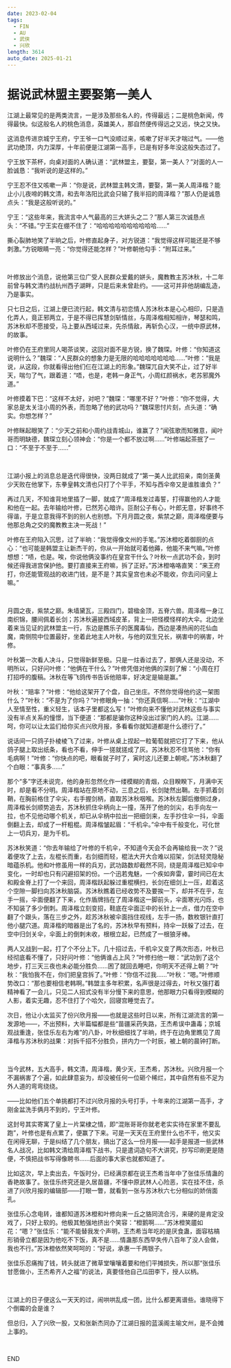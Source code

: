 ```yaml
---
date: 2023-02-04
tags:
  - FIN
  - AU
  - 武侠
  - 兴欣
length: 3614
auto_date: 2025-01-21
---
```


# 据说武林盟主要娶第一美人

江湖上最常见的是两类流言，一是涉及那些名人的，传得最远；二是桃色新闻，传得最快。似这般名人的桃色消息，英雄美人，那自然便传得远之又远，快之又快。

这消息传进京城宁王府，宁王爷一口气没顺过来，咳嗽了好半天才喘过气。——他武功绝顶，内力深厚，十年前便是江湖第一高手，已是有好多年没这般失态过了。

宁王放下茶杯，向桌对面的人确认道：“武林盟主，要娶，第一美人？”对面的人一脸诚恳：“我听说的是这样的。”

宁王忍不住又咳嗽一声：“你是说，武林盟主韩文清，要娶，第一美人周泽楷？能止小儿夜啼的韩文清，和去年洛阳比武会只输了我半招的周泽楷？”那人仍是诚恳点头：“我是这般听说的。”

宁王：“这些年来，我流言中人气最高的三大姘头之二？”那人第三次诚恳点头：“不错。”宁王实在绷不住了：“哈哈哈哈哈哈哈哈哈哈……”

撕心裂肺地笑了半晌之后，叶修直起身子，对方锐道：“我觉得这样可能还是不够刺激。”方锐眼睛一亮：“你觉得还能怎样？”叶修朝他勾手：“附耳过来。”

<br>

叶修放出个消息，说他第三位广受人民群众爱戴的姘头，魔教教主苏沐秋，十二年前曾与韩文清约战杭州西子湖畔，只是后来未曾赴约。——这可并非他胡编乱造，乃是事实。

只七日之后，江湖上便已流行起，韩文清与初恋情人苏沐秋本是心心相印，只是造化弄人，竟正邪两立，于是不得已挥慧剑斩情丝，与周泽楷相知相许，琴瑟和鸣，苏沐秋却不愿接受，马上要从西域过来，先杀情敌，再斩负心汉，一统中原武林，的故事。

叶修仍在王府里同人喝茶谈笑，这回对面不是方锐，换了魏琛。叶修：“你知道这说明什么？”魏琛：“人民群众的想象力是无限的哈哈哈哈哈哈哈……”叶修：“我是说，从这段，你就看得出他们仨在江湖上的形象。”魏琛兀自大笑不止，过了好半天，喘匀了气，跟着道：“唔，也是，老韩一身正气，小周红颜祸水，老苏邪魔外道。”

叶修摸着下巴：“这样不太好，对吧？”魏琛：“哪里不好？”叶修：“你不觉得，大家总是太关注小周的外表，而忽略了他的武功吗？”魏琛思忖片刻，点头道：“确实。你想怎样？”

叶修眯起眼笑了：“少天之前和小周约战青城山，谁赢了？”闻弦歌而知雅意，闻叶哥而明缺德，魏琛立刻心领神会：“你是一个都不放过啊……”叶修端起茶抿了一口：“不至于不至于……”

<br>

江湖小报上的消息总是迭代得很快，没两日就成了“第一美人比武招亲，南剑圣黄少天败在他掌下，东拳皇韩文清也只打了个平手，不知与西伞帝又是谁胜谁负？”

再过几天，不知谁背地里插了一脚，就成了“周泽楷发过毒誓，打得赢他的人才能和他在一起。去年输给叶修，已然芳心暗许。叵耐公子有心，叶郎无意，好事终不得谐，于是立意我得不到的别人也别想。下月月圆之夜，紫禁之巅，周泽楷便要与他那总角之交的魔教教主决一死战！”

叶修在王府陷入沉思，过了半晌：“我觉得像文州的手笔。”苏沐橙吃着御厨的点心：“也可能是韩盟主让新杰干的，你从一开始就可着他薅，他能不来气嘛。”叶修想想：“啧，也是。唉，你说他俩没事约在皇宫干什么？叶秋一点武功不会，到时候还得我进宫保护他。要打直接来王府嘛，拆了正好。”苏沐橙咯咯直笑：“来王府打，你还能管观战的收进门钱，是不是？其实皇宫也未必不能收，你去问问皇上嘛。”

<br>

月圆之夜，紫禁之巅。朱墙黛瓦，三殿四门，碧楹金顶，五脊六兽。周泽楷一身江南织锦，腰间佩着长剑；苏沐秋遍披西域皮革，背上一把怪模怪样的大伞。北边坐着来当见证的武林盟主一行，东边是瞧乐子的医魔毒仙，西边是凑热闹的花仙血魔，南侧院中位置最好，坐着此地主人叶秋，与他的双生兄长，祸害中的祸害，叶修。

叶秋第一次看人决斗，只觉得新鲜至极。只是一炷香过去了，那俩人还是没动，不明所以，只好问叶修：“他俩在干什么？”叶修凭借对他俩的深刻了解：“小周在打打招呼的腹稿。沐秋在等飞鸽传书告诉他赔率，好决定是输是赢。”

叶秋：“赔率？”叶修：“他给这架开了个盘，自己坐庄。不然你觉得他约这一架图什么？”叶秋：“不是为了你吗？”叶修眼角一抽：“你还真信啊……”叶秋：“江湖中人至情至性，重义轻生，话本子里都这么写！”叶修向来不懂他对武林这些与事实没有半点关系的憧憬，当下便道：“那都是骗你这种没出过家门的人的。江湖……呵，你可以让太监们给你买点兴欣月报，多看看你就知道都是什么德行了。”

说话间一只鸽子扑棱棱飞了过来，叶修从桌上捏起一粒葡萄就把它打了下来，他从鸽子腿上取出纸条，看也不看，伸手一搓就搓成了灰。苏沐秋忍不住骂他：“你有毛病啊！”叶修：“你快点的吧，眼看就子时了，寅时这儿还要上朝呢。”苏沐秋翻了个白眼：“事真多……”

那个“多”字还未说完，他的身形忽然化作一缕模糊的青烟，众目睽睽下，月满中天时，却是看不分明。周泽楷站在原地不动，三息之后，长剑陡然出鞘。左手抓着剑鞘，在胸前格住了伞尖，右手握剑柄，直取苏沐秋咽喉。苏沐秋左脚后撤侧过身，周泽楷长剑顺势追去，苏沐秋抓住伞柄向上一撞，荡开了他的剑尖，右手向左一拉，也不见他动哪个机关，却已从伞柄中拉出一把细剑来，左手抄住伞一抖，伞面倒翻上去，却成了一杆粗棍。周泽楷皱起眉：“千机伞。”伞中有千般变化，可化世上一切兵刃，是为千机。

苏沐秋笑道：“你去年输给了叶修的千机伞，不知道今天会不会再输给我一次？”说着便攻了上去，左棍长而重，右剑细而轻，棍法大开大合难以招架，剑法轻灵隐秘暗蕴杀机。他和叶修虽用一样的兵刃，武功路数却截然不同，绕是周泽楷已知伞中变化，一时却也只有闪避招架的份。一个迅若鬼魅，一个疾如奔雷，霎时间已在太和殿金脊上打了一个来回，周泽楷跃起躲过重棍横扫，长剑在细剑上一压，趁着这个空隙一脚扫向苏沐秋脑袋。苏沐秋瞧着已经收势不及要挨一下，却并不在乎，左手一摇，伞面便翻了下来，化作盾牌挡在了周泽楷这一脚前头，伞面寒光闪烁，也不知装了多少倒刺。周泽楷立刻变招，鞋底在伞面正中的长针上一点，借力在空中翻了个跟头，落在三步之外，趁苏沐秋被伞面挡住视线，左手一扬，数枚银针直打他小腿穴道。周泽楷的暗器是出了名的，苏沐秋早有预料，持伞一跃躲了过去，在空中归剑关伞，伞面上的倒刺未收，根根立起，已然成了一根狼牙棒。

两人又战到一起，打了个不分上下。几十招过去，千机伞又变了两次形态，叶秋已经彻底看不懂了，只好问叶修：“他俩谁占上风？”叶修扫他一眼：“武功到了这个地步，打三天三夜也未必能分胜负……困了就回去睡吧，你明天不还得上朝？”叶秋：“我怕我不在，你们把皇宫拆了。”叶修：“你信不过我……”叶秋：“嗯。”叶修顺势改口：“那也要相信老韩啊。”韩盟主多年积累，名声很是过得去，叶秋又强打着精神看了一会儿，只见二人招式没有半分慢下来的意思，他那眼力只看得到模糊的人影，着实无趣，忍不住打了个哈欠，回寝宫睡觉去了。

次日，他让小太监买了份兴欣月报——也就是这些时日以来，所有江湖流言的第一发源地——，不出预料，大半篇幅都是些“苗疆采药失路，王杰希误中蛊毒；京城观战重逢，张佳乐左右为难”的八卦，叶秋细细找了半晌，终于在边角里瞧见了周泽楷与苏沐秋的战果：对拆千招不分胜负，拼内力一个时辰，被上朝的晨钟打断。

<br>

当今武林，五大高手，韩文清，周泽楷，黄少天，王杰希，苏沐秋。兴欣月报一个不漏祸害了个遍，如此肆意妄为，却没被任何一位砸个稀烂，其中自然有些不足为外人道的弯弯绕绕。

——比如他们五个单挑都打不过兴欣月报的头号打手，十年来的江湖第一高手，才刚金盆洗手俩月不到的，宁王叶修。

这封号其实寄寓了皇上一片棠棣之情，即“混账哥哥你就老老实实待在家里不要乱跑”，叶修也是有点累了，便赢了下来。可是一天天在王府里什么也不干，他又实在闲得无聊，于是纠结了几个朋友，搞出了这么一份月报——起手是报道一些武林名人战况，比如韩文清给周泽楷下战书，只是遣词造句不大讲究，抄写印刷更是随便，不慎把战书写得像聘书……后面的事大家也就都知道了。

比如这次，早上卖出去，午饭时分，已经满京都在说王杰希当年中了张佳乐情蛊的香艳故事了。张佳乐终究还是久居苗疆，不懂中原武林人心险恶，实在挂不住，杀进了兴欣月报的编辑部——打眼一瞥，就看到一张与苏沐秋六七分相似的娇俏面孔。

张佳乐心念电转，谁都知道苏沐橙和叶修向来一丘之貉同流合污，来硬的是肯定没戏了，只好上软的。他极其勉强地挤出个笑容：“橙鹅啊……”苏沐橙笑靥如花：“嗯？”张佳乐：“能不能替我发个声明，王杰希当年吃的是厌食蛊，面容枯槁形销骨立都是因为他吃不下饭，真不是……情蛊那东西早失传八百年了没人会做，我也不行。”苏沐橙依然笑呵呵的：“好说，承惠一千两银子。

张佳乐忍痛掏了钱，转头就进了微草堂嚷嚷着要和他们平摊损失，所以那“张佳乐甘愿做小，王杰希齐人之福”的说法，真要怪他自己瓜田李下，授人以柄。

<br>

江湖上的日子便这么一天天的过，闹哄哄乱成一团，比什么都更离谱些。谁晓得下个倒霉的会是谁？

但总归，入了兴欣一股，又和张新杰同办了江湖日报的蓝溪阁主喻文州，是不会摊上事的。

<br>

END
